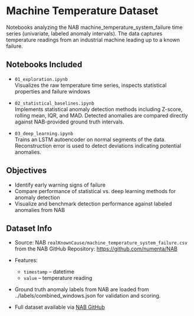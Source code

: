 # Machine Temperature Dataset

Notebooks analyzing the NAB machine_temperature_system_failure time series (univariate, labeled anomaly intervals). The data captures temperature readings from an industrial machine leading up to a known failure.

## Notebooks Included

- `01_exploration.ipynb`  
Visualizes the raw temperature time series, inspects statistical properties and failure windows

- `02_statistical_baselines.ipynb`  
Implements statistical anomaly detection methods including Z-score, rolling mean, IQR, and MAD. Detected anomalies are compared directly against NAB-provided ground truth intervals.

- `03_deep_learning.ipynb`  
Trains an LSTM autoencoder on normal segments of the data. Reconstruction error is used to detect deviations indicating potential anomalies.


## Objectives

- Identify early warning signs of failure
- Compare performance of statistical vs. deep learning methods for anomaly detection
- Visualize and benchmark detection performance against labeled anomalies from NAB

## Dataset Info

- Source: NAB `realKnownCause/machine_temperature_system_failure.csv` from the NAB GitHub Repository: https://github.com/numenta/NAB
- Features:  
  - `timestamp` – datetime  
  - `value` – temperature reading
- Ground truth anomaly labels from NAB are loaded from ../labels/combined_windows.json for validation and scoring.



- Full dataset available via [NAB GitHub](https://github.com/numenta/NAB)


